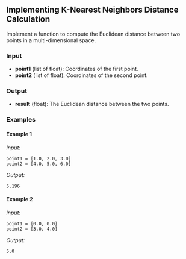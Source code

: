 ## Implementing K-Nearest Neighbors Distance Calculation

Implement a function to compute the Euclidean distance between two points in a multi-dimensional space. 

### Input

- **point1** (list of float): Coordinates of the first point.
- **point2** (list of float): Coordinates of the second point.

### Output

- **result**  (float): The Euclidean distance between the two points.

### Examples

#### Example 1

*Input:*
```
point1 = [1.0, 2.0, 3.0]
point2 = [4.0, 5.0, 6.0]
```
*Output:*
```
5.196
```
#### Example 2

*Input:*
```
point1 = [0.0, 0.0]
point2 = [3.0, 4.0]
```
*Output:*
```
5.0
```
